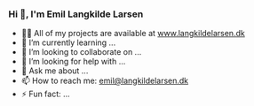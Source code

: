 ### Hi 👋, I'm Emil Langkilde Larsen

- 👨‍💻 All of my projects are available at www.langkildelarsen.dk
- 🌱 I’m currently learning ...
- 👯 I’m looking to collaborate on ...
- 🤔 I’m looking for help with ...
- 💬 Ask me about ...
- 📫 How to reach me: emil@langkildelarsen.dk
- ⚡ Fun fact: ...
